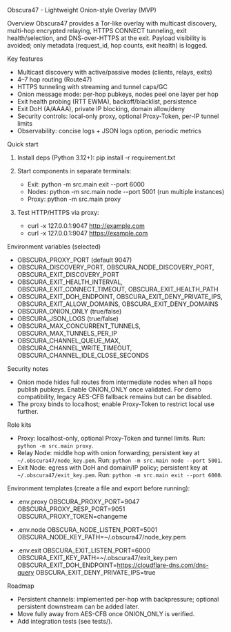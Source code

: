 Obscura47 - Lightweight Onion-style Overlay (MVP)

Overview
Obscura47 provides a Tor-like overlay with multicast discovery, multi-hop encrypted relaying, HTTPS CONNECT tunneling, exit health/selection, and DNS-over-HTTPS at the exit. Payload visibility is avoided; only metadata (request_id, hop counts, exit health) is logged.

Key features
- Multicast discovery with active/passive modes (clients, relays, exits)
- 4–7 hop routing (Route47)
- HTTPS tunneling with streaming and tunnel caps/GC
- Onion message mode: per-hop pubkeys, nodes peel one layer per hop
- Exit health probing (RTT EWMA), backoff/blacklist, persistence
- Exit DoH (A/AAAA), private IP blocking, domain allow/deny
- Security controls: local-only proxy, optional Proxy-Token, per-IP tunnel limits
- Observability: concise logs + JSON logs option, periodic metrics

Quick start
1) Install deps (Python 3.12+):
   pip install -r requirement.txt

2) Start components in separate terminals:
   - Exit:  python -m src.main exit --port 6000
   - Nodes: python -m src.main node --port 5001  (run multiple instances)
   - Proxy: python -m src.main proxy

3) Test HTTP/HTTPS via proxy:
   - curl -x 127.0.0.1:9047 http://example.com
   - curl -x 127.0.0.1:9047 https://example.com

Environment variables (selected)
- OBSCURA_PROXY_PORT (default 9047)
- OBSCURA_DISCOVERY_PORT, OBSCURA_NODE_DISCOVERY_PORT, OBSCURA_EXIT_DISCOVERY_PORT
- OBSCURA_EXIT_HEALTH_INTERVAL, OBSCURA_EXIT_CONNECT_TIMEOUT, OBSCURA_EXIT_HEALTH_PATH
- OBSCURA_EXIT_DOH_ENDPOINT, OBSCURA_EXIT_DENY_PRIVATE_IPS, OBSCURA_EXIT_ALLOW_DOMAINS, OBSCURA_EXIT_DENY_DOMAINS
- OBSCURA_ONION_ONLY (true/false)
- OBSCURA_JSON_LOGS (true/false)
- OBSCURA_MAX_CONCURRENT_TUNNELS, OBSCURA_MAX_TUNNELS_PER_IP
- OBSCURA_CHANNEL_QUEUE_MAX, OBSCURA_CHANNEL_WRITE_TIMEOUT, OBSCURA_CHANNEL_IDLE_CLOSE_SECONDS

Security notes
- Onion mode hides full routes from intermediate nodes when all hops publish pubkeys. Enable ONION_ONLY once validated. For demo compatibility, legacy AES-CFB fallback remains but can be disabled.
- The proxy binds to localhost; enable Proxy-Token to restrict local use further.

Role kits
- Proxy: localhost-only, optional Proxy-Token and tunnel limits. Run: `python -m src.main proxy`.
- Relay Node: middle hop with onion forwarding; persistent key at `~/.obscura47/node_key.pem`. Run: `python -m src.main node --port 5001`.
- Exit Node: egress with DoH and domain/IP policy; persistent key at `~/.obscura47/exit_key.pem`. Run: `python -m src.main exit --port 6000`.

Environment templates (create a file and export before running):
- .env.proxy
  OBSCURA_PROXY_PORT=9047
  OBSCURA_PROXY_RESP_PORT=9051
  OBSCURA_PROXY_TOKEN=changeme

- .env.node
  OBSCURA_NODE_LISTEN_PORT=5001
  OBSCURA_NODE_KEY_PATH=~/.obscura47/node_key.pem

- .env.exit
  OBSCURA_EXIT_LISTEN_PORT=6000
  OBSCURA_EXIT_KEY_PATH=~/.obscura47/exit_key.pem
  OBSCURA_EXIT_DOH_ENDPOINT=https://cloudflare-dns.com/dns-query
  OBSCURA_EXIT_DENY_PRIVATE_IPS=true

Roadmap
- Persistent channels: implemented per-hop with backpressure; optional persistent downstream can be added later.
- Move fully away from AES-CFB once ONION_ONLY is verified.
- Add integration tests (see tests/).


